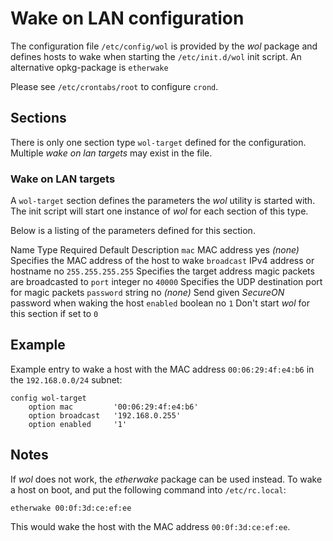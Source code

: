 # Wake on LAN configuration

The configuration file `/etc/config/wol` is provided by the *wol* package and defines hosts to wake when starting the `/etc/init.d/wol` init script. An alternative opkg-package is `etherwake`

Please see `/etc/crontabs/root` to configure `crond`.

## Sections

There is only one section type `wol-target` defined for the configuration. Multiple *wake on lan targets* may exist in the file.

### Wake on LAN targets

A `wol-target` section defines the parameters the *wol* utility is started with. The init script will start one instance of *wol* for each section of this type.

Below is a listing of the parameters defined for this section.

Name Type Required Default Description `mac` MAC address yes *(none)* Specifies the MAC address of the host to wake `broadcast` IPv4 address or hostname no `255.255.255.255` Specifies the target address magic packets are broadcasted to `port` integer no `40000` Specifies the UDP destination port for magic packets `password` string no *(none)* Send given *SecureON* password when waking the host `enabled` boolean no `1` Don't start *wol* for this section if set to `0`

## Example

Example entry to wake a host with the MAC address `00:06:29:4f:e4:b6` in the `192.168.0.0/24` subnet:

```
config wol-target
	option mac         '00:06:29:4f:e4:b6'
	option broadcast   '192.168.0.255'
	option enabled     '1'
```

## Notes

If *wol* does not work, the *etherwake* package can be used instead. To wake a host on boot, and put the following command into `/etc/rc.local`:

```
etherwake 00:0f:3d:ce:ef:ee
```

This would wake the host with the MAC address `00:0f:3d:ce:ef:ee`.
